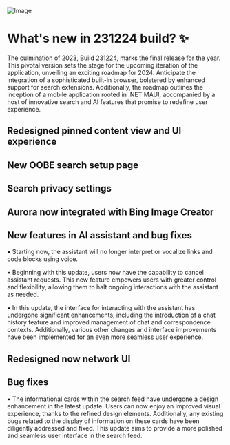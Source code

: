 ![Image]()

# What's new in 231224 build? ✨

The culmination of 2023, Build 231224, marks the final release for the year. This pivotal version sets the stage for the upcoming iteration of the application, unveiling an exciting roadmap for 2024. Anticipate the integration of a sophisticated built-in browser, bolstered by enhanced support for search extensions. Additionally, the roadmap outlines the inception of a mobile application rooted in .NET MAUI, accompanied by a host of innovative search and AI features that promise to redefine user experience.

## Redesigned pinned content view and UI experience



## New OOBE search setup page

## Search privacy settings

## Aurora now integrated with Bing Image Creator

## New features in AI assistant and bug fixes

• Starting now, the assistant will no longer interpret or vocalize links and code blocks using voice. 

• Beginning with this update, users now have the capability to cancel assistant requests. This new feature empowers users with greater control and flexibility, allowing them to halt ongoing interactions with the assistant as needed.

• In this update, the interface for interacting with the assistant has undergone significant enhancements, including the introduction of a chat history feature and improved management of chat and correspondence contexts. Additionally, various other changes and interface improvements have been implemented for an even more seamless user experience.

## Redesigned now network UI

## Bug fixes

• The informational cards within the search feed have undergone a design enhancement in the latest update. Users can now enjoy an improved visual experience, thanks to the refined design elements. Additionally, any existing bugs related to the display of information on these cards have been diligently addressed and fixed. This update aims to provide a more polished and seamless user interface in the search feed.